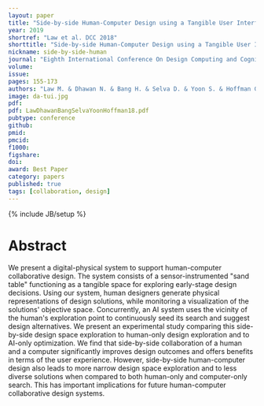```yaml
---
layout: paper
title: "Side-by-side Human-Computer Design using a Tangible User Interface"
year: 2019
shortref: "Law et al. DCC 2018"
shorttitle: "Side-by-side Human-Computer Design using a Tangible User Interface"
nickname: side-by-side-human
journal: "Eighth International Conference On Design Computing and Cognition (DCC'18)"
volume:
issue:
pages: 155-173
authors: "Law M. & Dhawan N. & Bang H. & Selva D. & Yoon S. & Hoffman G."
image: da-tui.jpg
pdf:
pdf: LawDhawanBangSelvaYoonHoffman18.pdf
pubtype: conference
github:
pmid:  
pmcid:
f1000:
figshare:
doi:
award: Best Paper
category: papers
published: true
tags: [collaboration, design]
---
```

{% include JB/setup %}

# Abstract

We present a digital-physical system to support human-computer collaborative design. The system consists of a sensor-instrumented "sand table" functioning as a tangible space for exploring early-stage design decisions. Using our system, human designers generate physical representations of design solutions, while monitoring a visualization of the solutions' objective space. Concurrently, an AI system uses the vicinity of the human's exploration point to continuously seed its search and suggest design alternatives. We present an experimental study comparing this side-by-side design space exploration to human-only design exploration and to AI-only optimization. We find that side-by-side collaboration of a human and a computer significantly improves design outcomes and offers benefits in terms of the user experience. However, side-by-side human-computer design also leads to more narrow design space exploration and to less diverse solutions when compared to both human-only and computer-only search. This has important implications for future human-computer collaborative design systems.
